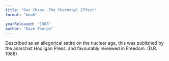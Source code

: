 ```yaml
---
title: "Doc Chaos: The Chernobyl Effect"
format: "book"

yearReleased: "1988"
author: "Dave Thorpe"
---
```

Described as an allegorical satire on the nuclear age, this was published by the anarchist Hooligan Press, and favourably reviewed in Freedom. (D.R. 1988)
